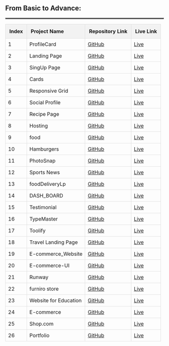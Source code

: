 <h2>From Basic to Advance:</h2>

<table border="2" style="width: 100%; border-collapse: collapse;">
<div>
<table style="width: 100%; border-collapse: collapse;">
  <thead>
    <tr style="background-color: #f2f2f2;">
      <th style="padding: 12px; text-align: left; border: 1px solid #ddd;">Index</th>
      <th style="padding: 12px; text-align: left; border: 1px solid #ddd;">Project Name</th>
      <th style="padding: 12px; text-align: left; border: 1px solid #ddd;">Repository Link</th>
      <th style="padding: 12px; text-align: left; border: 1px solid #ddd;">Live Link</th>
    </tr>
  </thead>
  <tbody>
    <tr>
      <td style="padding: 8px; border: 1px solid #ddd;">1</td>
      <td style="padding: 8px; border: 1px solid #ddd;">ProfileCard</td>
      <td style="padding: 8px; border: 1px solid #ddd;"><a href="https://github.com/abdullahProfile/ProfileCard">GitHub</a></td>
      <td style="padding: 8px; border: 1px solid #ddd;"><a href="https://profile-card-teal-sigma.vercel.app">Live</a></td>
    </tr>
    <tr>
      <td style="padding: 8px; border: 1px solid #ddd;">2</td>
      <td style="padding: 8px; border: 1px solid #ddd;">Landing Page</td>
      <td style="padding: 8px; border: 1px solid #ddd;"><a href="https://github.com/abdullahProfile/landingPage">GitHub</a></td>
      <td style="padding: 8px; border: 1px solid #ddd;"><a href="https://starthere.netlify.app">Live</a></td>
    </tr>
    <tr>
      <td style="padding: 8px; border: 1px solid #ddd;">3</td>
      <td style="padding: 8px; border: 1px solid #ddd;">SingUp Page</td>
      <td style="padding: 8px; border: 1px solid #ddd;"><a href="https://github.com/abdullahProfile/SingUpPage">GitHub</a></td>
      <td style="padding: 8px; border: 1px solid #ddd;"><a href="https://easysignup.netlify.app">Live</a></td>
    </tr>
    <tr>
      <td style="padding: 8px; border: 1px solid #ddd;">4</td>
      <td style="padding: 8px; border: 1px solid #ddd;">Cards</td>
      <td style="padding: 8px; border: 1px solid #ddd;"><a href="https://github.com/abdullahProfile/Cards">GitHub</a></td>
      <td style="padding: 8px; border: 1px solid #ddd;"><a href="https://featurecards.netlify.app">Live</a></td>
    </tr>
    <tr>
      <td style="padding: 8px; border: 1px solid #ddd;">5</td>
      <td style="padding: 8px; border: 1px solid #ddd;">Responsive Grid</td>
      <td style="padding: 8px; border: 1px solid #ddd;"><a href="https://github.com/abdullahProfile/ResponsiveGrid">GitHub</a></td>
      <td style="padding: 8px; border: 1px solid #ddd;"><a href="https://gridpracticelp.netlify.app">Live</a></td>
    </tr>
    <tr>
      <td style="padding: 8px; border: 1px solid #ddd;">6</td>
      <td style="padding: 8px; border: 1px solid #ddd;">Social Profile</td>
      <td style="padding: 8px; border: 1px solid #ddd;"><a href="https://github.com/abdullahProfile/SocialProfile-">GitHub</a></td>
      <td style="padding: 8px; border: 1px solid #ddd;"><a href="https://userrprofile.netlify.app">Live</a></td>
    </tr>
    <tr>
      <td style="padding: 8px; border: 1px solid #ddd;">7</td>
      <td style="padding: 8px; border: 1px solid #ddd;">Recipe Page</td>
      <td style="padding: 8px; border: 1px solid #ddd;"><a href="https://github.com/abdullahProfile/RecipePage">GitHub</a></td>
      <td style="padding: 8px; border: 1px solid #ddd;"><a href="https://recipelp.netlify.app">Live</a></td>
    </tr>
    <tr>
      <td style="padding: 8px; border: 1px solid #ddd;">8</td>
      <td style="padding: 8px; border: 1px solid #ddd;">Hosting</td>
      <td style="padding: 8px; border: 1px solid #ddd;"><a href="https://github.com/abdullahProfile/LpForHostingWeb">GitHub</a></td>
      <td style="padding: 8px; border: 1px solid #ddd;"><a href="https://hostingweblp.netlify.app">Live</a></td>
    </tr>
    <tr>
      <td style="padding: 8px; border: 1px solid #ddd;">9</td>
      <td style="padding: 8px; border: 1px solid #ddd;">food</td>
      <td style="padding: 8px; border: 1px solid #ddd;"><a href="https://github.com/abdullahProfile/foodWeb">GitHub</a></td>
      <td style="padding: 8px; border: 1px solid #ddd;"><a href="https://foodweblp.netlify.app">Live</a></td>
    </tr>
    <tr>
      <td style="padding: 8px; border: 1px solid #ddd;">10</td>
      <td style="padding: 8px; border: 1px solid #ddd;">Hamburgers</td>
      <td style="padding: 8px; border: 1px solid #ddd;"><a href="https://github.com/abdullahProfile/Hamburgers">GitHub</a></td>
      <td style="padding: 8px; border: 1px solid #ddd;"><a href="https://hamburgerpractice.netlify.app">Live</a></td>
    </tr>
    <tr>
      <td style="padding: 8px; border: 1px solid #ddd;">11</td>
      <td style="padding: 8px; border: 1px solid #ddd;">PhotoSnap</td>
      <td style="padding: 8px; border: 1px solid #ddd;"><a href="https://github.com/abdullahProfile/photoSnap">GitHub</a></td>
      <td style="padding: 8px; border: 1px solid #ddd;"><a href="https://photosnaplp.netlify.app">Live</a></td>
    </tr>
    <tr>
      <td style="padding: 8px; border: 1px solid #ddd;">12</td>
      <td style="padding: 8px; border: 1px solid #ddd;">Sports News</td>
      <td style="padding: 8px; border: 1px solid #ddd;"><a href="https://github.com/abdullahProfile/SportsNews">GitHub</a></td>
      <td style="padding: 8px; border: 1px solid #ddd;"><a href="https://sports-news-pink.vercel.app">Live</a></td>
    </tr>
    <tr>
      <td style="padding: 8px; border: 1px solid #ddd;">13</td>
      <td style="padding: 8px; border: 1px solid #ddd;">foodDeliveryLp</td>
      <td style="padding: 8px; border: 1px solid #ddd;"><a href="https://github.com/abdullahProfile/foodDeliveryLp">GitHub</a></td>
      <td style="padding: 8px; border: 1px solid #ddd;"><a href="https://foodslp.netlify.app/">Live</a></td>
    </tr>
    <tr>
      <td style="padding: 8px; border: 1px solid #ddd;">14</td>
      <td style="padding: 8px; border: 1px solid #ddd;">DASH_BOARD</td>
      <td style="padding: 8px; border: 1px solid #ddd;"><a href="https://github.com/abdullahProfile/DASH_BOARD">GitHub</a></td>
      <td style="padding: 8px; border: 1px solid #ddd;"><a href="https://dashboardlp.netlify.app">Live</a></td>
    </tr>
    <tr>
      <td style="padding: 8px; border: 1px solid #ddd;">15</td>
      <td style="padding: 8px; border: 1px solid #ddd;">Testimonial</td>
      <td style="padding: 8px; border: 1px solid #ddd;"><a href="https://github.com/abdullahProfile/testimonial">GitHub</a></td>
      <td style="padding: 8px; border: 1px solid #ddd;"><a href="https://reviewgallery.netlify.app">Live</a></td>
    </tr>
    <tr>
      <td style="padding: 8px; border: 1px solid #ddd;">16</td>
      <td style="padding: 8px; border: 1px solid #ddd;">TypeMaster</td>
      <td style="padding: 8px; border: 1px solid #ddd;"><a href="https://github.com/abdullahProfile/TypeMaster">GitHub</a></td>
      <td style="padding: 8px; border: 1px solid #ddd;"><a href="https://typemasterlp.netlify.app/">Live</a></td>
    </tr>
    <tr>
      <td style="padding: 8px; border: 1px solid #ddd;">17</td>
      <td style="padding: 8px; border: 1px solid #ddd;">Toolify</td>
      <td style="padding: 8px; border: 1px solid #ddd;"><a href="https://github.com/abdullahProfile/toolify">GitHub</a></td>
      <td style="padding: 8px; border: 1px solid #ddd;"><a href="https://toolifylp.netlify.app">Live</a></td>
    </tr>
    <tr>
      <td style="padding: 8px; border: 1px solid #ddd;">18</td>
      <td style="padding: 8px; border: 1px solid #ddd;">Travel Landing Page</td>
      <td style="padding: 8px; border: 1px solid #ddd;"><a href="https://github.com/abdullahProfile/TravelLp">GitHub</a></td>
      <td style="padding: 8px; border: 1px solid #ddd;"><a href="https://travellp.netlify.app">Live</a></td>
    </tr>
    <tr>
      <td style="padding: 8px; border: 1px solid #ddd;">19</td>
      <td style="padding: 8px; border: 1px solid #ddd;">E-commerce_Website</td>
      <td style="padding: 8px; border: 1px solid #ddd;"><a href="https://github.com/abdullahProfile/E-commerce_Website">GitHub</a></td>
      <td style="padding: 8px; border: 1px solid #ddd;"><a href="https://ecommercewebsitelp.netlify.app">Live</a></td>
    </tr>
    <tr>
      <td style="padding: 8px; border: 1px solid #ddd;">20</td>
      <td style="padding: 8px; border: 1px solid #ddd;">E-commerce-UI</td>
      <td style="padding: 8px; border: 1px solid #ddd;"><a href="https://github.com/abdullahProfile/E-commerce-UI">GitHub</a></td>
      <td style="padding: 8px; border: 1px solid #ddd;"><a href="https://ecommercelp.netlify.app">Live</a></td>
    </tr>
    <tr>
      <td style="padding: 8px; border: 1px solid #ddd;">21</td>
      <td style="padding: 8px; border: 1px solid #ddd;">Runway</td>
      <td style="padding: 8px; border: 1px solid #ddd;"><a href="https://github.com/abdullahProfile/Runway">GitHub</a></td>
      <td style="padding: 8px; border: 1px solid #ddd;"><a href="https://runway-tau.vercel.app">Live</a></td>
    </tr>
    <tr>
      <td style="padding: 8px; border: 1px solid #ddd;">22</td>
      <td style="padding: 8px; border: 1px solid #ddd;">furniro store</td>
      <td style="padding: 8px; border: 1px solid #ddd;"><a href="https://github.com/abdullahProfile/WebProject">GitHub</a></td>
      <td style="padding: 8px; border: 1px solid #ddd;"><a href="https://furnirostore.netlify.app">Live</a></td>
    </tr>
    <tr>
      <td style="padding: 8px; border: 1px solid #ddd;">23</td>
      <td style="padding: 8px; border: 1px solid #ddd;">Website for Education</td>
      <td style="padding: 8px; border: 1px solid #ddd;"><a href="https://github.com/abdullahProfile/EducationPage">GitHub</a></td>
      <td style="padding: 8px; border: 1px solid #ddd;"><a href="https://educationlp.netlify.app">Live</a></td>
    </tr>
    <tr>
      <td style="padding: 8px; border: 1px solid #ddd;">24</td>
      <td style="padding: 8px; border: 1px solid #ddd;">E-commerce</td>
      <td style="padding: 8px; border: 1px solid #ddd;"><a href="https://github.com/abdullahProfile/EcommerceWeb">GitHub</a></td>
      <td style="padding: 8px; border: 1px solid #ddd;"><a href="https://explorestores.netlify.app">Live</a></td>
    </tr>
    <tr>
      <td style="padding: 8px; border: 1px solid #ddd;">25</td>
      <td style="padding: 8px; border: 1px solid #ddd;">Shop.com</td>
      <td style="padding: 8px; border: 1px solid #ddd;"><a href="https://github.com/abdullahProfile/SHOP.COM">GitHub</a></td>
      <td style="padding: 8px; border: 1px solid #ddd;"><a href="https://shop-com-gray.vercel.app">Live</a></td>
    </tr>
    <tr>
      <td style="padding: 8px; border: 1px solid #ddd;">26</td>
      <td style="padding: 8px; border: 1px solid #ddd;">Portfolio</td>
      <td style="padding: 8px; border: 1px solid #ddd;"><a href="https://github.com/abdullahProfile/Portfolio">GitHub</a></td>
      <td style="padding: 8px; border: 1px solid #ddd;"><a href="https://abdullah-eta-three.vercel.app">Live</a></td>
    </tr>
  </tbody>
</table>
</div>
